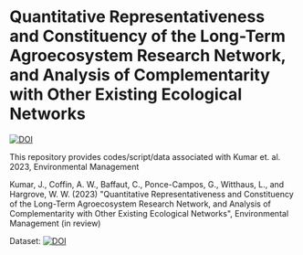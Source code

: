 # Quantitative Representativeness and Constituency of the Long-Term Agroecosystem Research Network, and Analysis of Complementarity with Other Existing Ecological Networks
[![DOI](https://zenodo.org/badge/DOI/10.5281/zenodo.7539722.svg)](https://doi.org/10.5281/zenodo.7539722)


This repository provides codes/script/data associated with Kumar et. al. 2023, Environmental Management

Kumar, J., Coffin, A. W., Baffaut, C., Ponce-Campos, G., Witthaus, L., and Hargrove, W. W. (2023) "Quantitative Representativeness and Constituency of the Long-Term Agroecosystem Research Network, and Analysis of Complementarity with Other Existing Ecological Networks", Environmental Management (in review)

Dataset: [![DOI](https://zenodo.org/badge/doi/10.5281/zenodo.7106385.svg)](https://doi.org/10.5281/zenodo.7106385)
